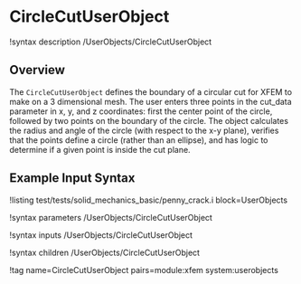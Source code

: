 # CircleCutUserObject

!syntax description /UserObjects/CircleCutUserObject

## Overview

The `CircleCutUserObject` defines the boundary of a circular cut for XFEM to
make on a 3 dimensional mesh. The user enters three points in the cut_data
parameter in x, y, and z coordinates: first the center point of the circle,
followed by two points on the boundary of the circle. The object calculates
the radius and angle of the circle (with respect to the x-y plane), verifies
that the points define a circle (rather than an ellipse), and has logic to
determine if a given point is inside the cut plane.

## Example Input Syntax

!listing test/tests/solid_mechanics_basic/penny_crack.i block=UserObjects

!syntax parameters /UserObjects/CircleCutUserObject

!syntax inputs /UserObjects/CircleCutUserObject

!syntax children /UserObjects/CircleCutUserObject

!tag name=CircleCutUserObject pairs=module:xfem system:userobjects
